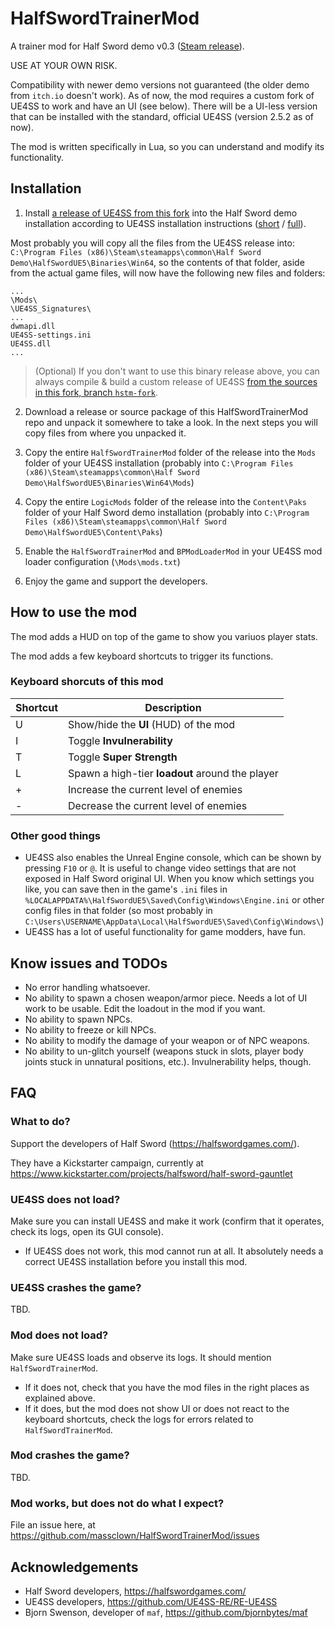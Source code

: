 # HalfSwordTrainerMod
A trainer mod for Half Sword demo v0.3 ([Steam release](https://store.steampowered.com/app/2397300/Half_Sword/)). 

USE AT YOUR OWN RISK.

Compatibility with newer demo versions not guaranteed (the older demo from `itch.io` doesn't work).
As of now, the mod requires a custom fork of UE4SS to work and have an UI (see below).
There will be a UI-less version that can be installed with the standard, official UE4SS (version 2.5.2 as of now).

The mod is written specifically in Lua, so you can understand and modify its functionality.

## Installation
1) Install [a release of UE4SS from this fork](https://github.com/massclown/RE-UE4SS/releases/) into the Half Sword demo installation according to UE4SS installation instructions 
([short](https://github.com/UE4SS-RE/RE-UE4SS?tab=readme-ov-file#basic-installation) / [full](https://docs.ue4ss.com/dev/installation-guide.html)).

Most probably you will copy all the files from the UE4SS release into:
`C:\Program Files (x86)\Steam\steamapps\common\Half Sword Demo\HalfSwordUE5\Binaries\Win64`,
so the contents of that folder, aside from the actual game files, will now have the following new files and folders:
```
...
\Mods\
\UE4SS_Signatures\
...
dwmapi.dll
UE4SS-settings.ini
UE4SS.dll
...
```
> (Optional) If you don't want to use this binary release above, you can always compile & build a custom release of UE4SS [from the sources in this fork, branch `hstm-fork`](https://github.com/massclown/RE-UE4SS/tree/hstm-fork). 

2) Download a release or source package of this HalfSwordTrainerMod repo and unpack it somewhere to take a look. In the next steps you will copy files from where you unpacked it.

3) Copy the entire `HalfSwordTrainerMod` folder of the release into the `Mods` folder of your UE4SS installation
(probably into `C:\Program Files (x86)\Steam\steamapps\common\Half Sword Demo\HalfSwordUE5\Binaries\Win64\Mods`)

4) Copy the entire `LogicMods` folder of the release into the `Content\Paks` folder of your Half Sword demo installation
(probably into `C:\Program Files (x86)\Steam\steamapps\common\Half Sword Demo\HalfSwordUE5\Content\Paks`)

5) Enable the `HalfSwordTrainerMod` and `BPModLoaderMod` in your UE4SS mod loader configuration (`\Mods\mods.txt`)

6) Enjoy the game and support the developers.

## How to use the mod

The mod adds a HUD on top of the game to show you variuos player stats.

The mod adds a few keyboard shortcuts to trigger its functions.

### Keyboard shorcuts of this mod
| Shortcut    | Description |
| ----------- | ----------- |
| U           | Show/hide the **UI** (HUD) of the mod |
| I           | Toggle **Invulnerability** |
| T           | Toggle **Super Strength** |
| L           | Spawn a high-tier **loadout** around the player |
| +           | Increase the current level of enemies |
| -           | Decrease the current level of enemies |

### Other good things
* UE4SS also enables the Unreal Engine console, which can be shown by pressing `F10` or `@`. It is useful to change video settings that are not exposed in Half Sword original UI. When you know which settings you like, you can save then in the game's `.ini` files in 
`%LOCALAPPDATA%\HalfSwordUE5\Saved\Config\Windows\Engine.ini` or other config files in that folder (so most probably in `C:\Users\USERNAME\AppData\Local\HalfSwordUE5\Saved\Config\Windows\`)
* UE4SS has a lot of useful functionality for game modders, have fun.


## Know issues and TODOs
* No error handling whatsoever.
* No ability to spawn a chosen weapon/armor piece. Needs a lot of UI work to be usable. Edit the loadout in the mod if you want.
* No ability to spawn NPCs.
* No ability to freeze or kill NPCs.
* No ability to modify the damage of your weapon or of NPC weapons.
* No ability to un-glitch yourself (weapons stuck in slots, player body joints stuck in unnatural positions, etc.). Invulnerability helps, though.


## FAQ
### What to do?
Support the developers of Half Sword (https://halfswordgames.com/). 

They have a Kickstarter campaign, currently at https://www.kickstarter.com/projects/halfsword/half-sword-gauntlet

### UE4SS does not load?
Make sure you can install UE4SS and make it work (confirm that it operates, check its logs, open its GUI console).
* If UE4SS does not work, this mod cannot run at all. It absolutely needs a correct UE4SS installation before you install this mod.

### UE4SS crashes the game?
TBD.

### Mod does not load?
Make sure UE4SS loads and observe its logs. It should mention `HalfSwordTrainerMod`. 
* If it does not, check that you have the mod files in the right places as explained above.
* If it does, but the mod does not show UI or does not react to the keyboard shortcuts, check the logs for errors related to `HalfSwordTrainerMod`.

### Mod crashes the game?
TBD.

### Mod works, but does not do what I expect?
File an issue here, at https://github.com/massclown/HalfSwordTrainerMod/issues

## Acknowledgements
* Half Sword developers, https://halfswordgames.com/
* UE4SS developers, https://github.com/UE4SS-RE/RE-UE4SS
* Bjorn Swenson, developer of `maf`, https://github.com/bjornbytes/maf